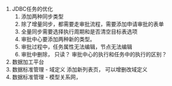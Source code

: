 1. JDBC任务的优化
   1. 添加两种同步类型
   2. 除了增量同步，都需要走审批流程，需要添加申请审批的表单
   3. 全量同步需要选择执行周期和是否清空目标表选项
   4. 审批中心要添加两种新的类型。
   5. 审批过程中，任务属性无法编辑，节点无法编辑
   6. 审批中删除， 只读？ 审批中心的执行和任务中的执行的区别？
2.  数据加工平台
   1. 数据标准管理 - 域定义  添加新列表页， 可以增删改域定义
   2. 数据标准管理 - 模型关系网，